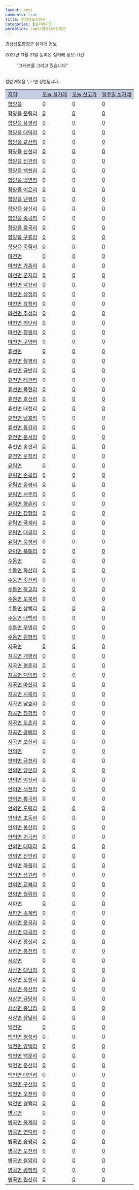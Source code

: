 ```yaml
---
layout: post
comments: true
title: 경상남도함양군
categories: [실거래가]
permalink: /apt/경상남도함양군
---
```


경상남도함양군 실거래 정보

2021년 11월 21일 등록된 실거래 정보: 0건

<!--<script async src="https://pagead2.googlesyndication.com/pagead/js/adsbygoogle.js?client=ca-pub-3485438051770037"
 crossorigin="anonymous"></script>-->

<script type="text/javascript">
  google.charts.load('current', {'packages':['corechart']});
  google.charts.setOnLoadCallback(drawChart);

  function drawChart() {
    var data = google.visualization.arrayToDataTable([['거래일', '매매', '전월세', '전매'], ['21-01', 17, 3, 0], ['21-02', 12, 6, 0], ['21-03', 15, 5, 0], ['21-04', 12, 7, 0], ['21-05', 16, 4, 0], ['21-06', 10, 4, 0], ['21-07', 8, 9, 0], ['21-08', 16, 3, 0], ['21-09', 13, 0, 0], ['21-10', 11, 3, 0], ['21-11', 6, 0, 0]]);

    var options = {
      title: '최근 1년간 유형별 거래량 추이',
      legend: { position: 'bottom' }
    };

    setTimeout(function() {
        var chart = new google.visualization.LineChart(document.getElementById('columnchart_material'));
        chart.draw(data, (options));
        document.getElementById('loading').style.display = 'none';
        var dayLabel = (new Date()).getDay();
        if (dayLabel < 2) {
            sorttable.innerSortFunction.apply(document.getElementById('week'), []);
            sorttable.innerSortFunction.apply(document.getElementById('week'), []);        
        }
        else {
            sorttable.innerSortFunction.apply(document.getElementById('today'), []);
            sorttable.innerSortFunction.apply(document.getElementById('today'), []);
        }
    }, 200);

  }
</script>

<div id="loading" style="z-index:20; display: block; margin-left: 35px">"그래프를 그리고 있습니다"</div>
<div id="columnchart_material" style="width: 95%; margin-left: -35px; display: block"></div>
<!--<div style="width: 95%; margin-left: -35px; display: block">
      <script async src="https://pagead2.googlesyndication.com/pagead/js/adsbygoogle.js?client=ca-pub-3485438051770037"
          crossorigin="anonymous"></script>
      <ins class="adsbygoogle"
          style="display:block"
          data-ad-format="fluid"
          data-ad-layout-key="-fb+5w+4e-db+86"
          data-ad-client="ca-pub-3485438051770037"
          data-ad-slot="1827090281"></ins>
      <script>
          (adsbygoogle = window.adsbygoogle || []).push({});
      </script>
</div>-->
<br>

<font size='small' style='font-size: small;'>컬럼 제목을 누르면 정렬됩니다.</font>
<table class="sortable">
  <tr style='background-color: rgba(114, 132, 186,0.4);'>
    <td id="region"><a href="#">지역</a></td>
    <td id="today"><a href="#">오늘 실거래</a></td>
    <td id="today_new"><a href="#">오늘 신고가</a></td>
    <td id="week"><a href="#">일주일 실거래</a></td>
  </tr>

  
  <tr class="item">
    <td><a href="경상남도함양군함양읍">함양읍</a></td>
    <td><a href="경상남도함양군함양읍">0</a></td>
    <td><a href="경상남도함양군함양읍">0</a></td>
    <td><a href="경상남도함양군함양읍">0</a></td>
  </tr>
    

  <tr class="item">
    <td><a href="경상남도함양군함양읍운림리">함양읍 운림리</a></td>
    <td><a href="경상남도함양군함양읍운림리">0</a></td>
    <td><a href="경상남도함양군함양읍운림리">0</a></td>
    <td><a href="경상남도함양군함양읍운림리">0</a></td>
  </tr>
    

  <tr class="item">
    <td><a href="경상남도함양군함양읍용평리">함양읍 용평리</a></td>
    <td><a href="경상남도함양군함양읍용평리">0</a></td>
    <td><a href="경상남도함양군함양읍용평리">0</a></td>
    <td><a href="경상남도함양군함양읍용평리">0</a></td>
  </tr>
    

  <tr class="item">
    <td><a href="경상남도함양군함양읍대덕리">함양읍 대덕리</a></td>
    <td><a href="경상남도함양군함양읍대덕리">0</a></td>
    <td><a href="경상남도함양군함양읍대덕리">0</a></td>
    <td><a href="경상남도함양군함양읍대덕리">0</a></td>
  </tr>
    

  <tr class="item">
    <td><a href="경상남도함양군함양읍교산리">함양읍 교산리</a></td>
    <td><a href="경상남도함양군함양읍교산리">0</a></td>
    <td><a href="경상남도함양군함양읍교산리">0</a></td>
    <td><a href="경상남도함양군함양읍교산리">0</a></td>
  </tr>
    

  <tr class="item">
    <td><a href="경상남도함양군함양읍신천리">함양읍 신천리</a></td>
    <td><a href="경상남도함양군함양읍신천리">0</a></td>
    <td><a href="경상남도함양군함양읍신천리">0</a></td>
    <td><a href="경상남도함양군함양읍신천리">0</a></td>
  </tr>
    

  <tr class="item">
    <td><a href="경상남도함양군함양읍신관리">함양읍 신관리</a></td>
    <td><a href="경상남도함양군함양읍신관리">0</a></td>
    <td><a href="경상남도함양군함양읍신관리">0</a></td>
    <td><a href="경상남도함양군함양읍신관리">0</a></td>
  </tr>
    

  <tr class="item">
    <td><a href="경상남도함양군함양읍백천리">함양읍 백천리</a></td>
    <td><a href="경상남도함양군함양읍백천리">0</a></td>
    <td><a href="경상남도함양군함양읍백천리">0</a></td>
    <td><a href="경상남도함양군함양읍백천리">0</a></td>
  </tr>
    

  <tr class="item">
    <td><a href="경상남도함양군함양읍백연리">함양읍 백연리</a></td>
    <td><a href="경상남도함양군함양읍백연리">0</a></td>
    <td><a href="경상남도함양군함양읍백연리">0</a></td>
    <td><a href="경상남도함양군함양읍백연리">0</a></td>
  </tr>
    

  <tr class="item">
    <td><a href="경상남도함양군함양읍이은리">함양읍 이은리</a></td>
    <td><a href="경상남도함양군함양읍이은리">0</a></td>
    <td><a href="경상남도함양군함양읍이은리">0</a></td>
    <td><a href="경상남도함양군함양읍이은리">0</a></td>
  </tr>
    

  <tr class="item">
    <td><a href="경상남도함양군함양읍난평리">함양읍 난평리</a></td>
    <td><a href="경상남도함양군함양읍난평리">0</a></td>
    <td><a href="경상남도함양군함양읍난평리">0</a></td>
    <td><a href="경상남도함양군함양읍난평리">0</a></td>
  </tr>
    

  <tr class="item">
    <td><a href="경상남도함양군함양읍삼산리">함양읍 삼산리</a></td>
    <td><a href="경상남도함양군함양읍삼산리">0</a></td>
    <td><a href="경상남도함양군함양읍삼산리">0</a></td>
    <td><a href="경상남도함양군함양읍삼산리">0</a></td>
  </tr>
    

  <tr class="item">
    <td><a href="경상남도함양군함양읍죽곡리">함양읍 죽곡리</a></td>
    <td><a href="경상남도함양군함양읍죽곡리">0</a></td>
    <td><a href="경상남도함양군함양읍죽곡리">0</a></td>
    <td><a href="경상남도함양군함양읍죽곡리">0</a></td>
  </tr>
    

  <tr class="item">
    <td><a href="경상남도함양군함양읍웅곡리">함양읍 웅곡리</a></td>
    <td><a href="경상남도함양군함양읍웅곡리">0</a></td>
    <td><a href="경상남도함양군함양읍웅곡리">0</a></td>
    <td><a href="경상남도함양군함양읍웅곡리">0</a></td>
  </tr>
    

  <tr class="item">
    <td><a href="경상남도함양군함양읍구룡리">함양읍 구룡리</a></td>
    <td><a href="경상남도함양군함양읍구룡리">0</a></td>
    <td><a href="경상남도함양군함양읍구룡리">0</a></td>
    <td><a href="경상남도함양군함양읍구룡리">0</a></td>
  </tr>
    

  <tr class="item">
    <td><a href="경상남도함양군함양읍죽림리">함양읍 죽림리</a></td>
    <td><a href="경상남도함양군함양읍죽림리">0</a></td>
    <td><a href="경상남도함양군함양읍죽림리">0</a></td>
    <td><a href="경상남도함양군함양읍죽림리">0</a></td>
  </tr>
    

  <tr class="item">
    <td><a href="경상남도함양군마천면">마천면</a></td>
    <td><a href="경상남도함양군마천면">0</a></td>
    <td><a href="경상남도함양군마천면">0</a></td>
    <td><a href="경상남도함양군마천면">0</a></td>
  </tr>
    

  <tr class="item">
    <td><a href="경상남도함양군마천면가흥리">마천면 가흥리</a></td>
    <td><a href="경상남도함양군마천면가흥리">0</a></td>
    <td><a href="경상남도함양군마천면가흥리">0</a></td>
    <td><a href="경상남도함양군마천면가흥리">0</a></td>
  </tr>
    

  <tr class="item">
    <td><a href="경상남도함양군마천면군자리">마천면 군자리</a></td>
    <td><a href="경상남도함양군마천면군자리">0</a></td>
    <td><a href="경상남도함양군마천면군자리">0</a></td>
    <td><a href="경상남도함양군마천면군자리">0</a></td>
  </tr>
    

  <tr class="item">
    <td><a href="경상남도함양군마천면덕전리">마천면 덕전리</a></td>
    <td><a href="경상남도함양군마천면덕전리">0</a></td>
    <td><a href="경상남도함양군마천면덕전리">0</a></td>
    <td><a href="경상남도함양군마천면덕전리">0</a></td>
  </tr>
    

  <tr class="item">
    <td><a href="경상남도함양군마천면삼정리">마천면 삼정리</a></td>
    <td><a href="경상남도함양군마천면삼정리">0</a></td>
    <td><a href="경상남도함양군마천면삼정리">0</a></td>
    <td><a href="경상남도함양군마천면삼정리">0</a></td>
  </tr>
    

  <tr class="item">
    <td><a href="경상남도함양군마천면강청리">마천면 강청리</a></td>
    <td><a href="경상남도함양군마천면강청리">0</a></td>
    <td><a href="경상남도함양군마천면강청리">0</a></td>
    <td><a href="경상남도함양군마천면강청리">0</a></td>
  </tr>
    

  <tr class="item">
    <td><a href="경상남도함양군마천면추성리">마천면 추성리</a></td>
    <td><a href="경상남도함양군마천면추성리">0</a></td>
    <td><a href="경상남도함양군마천면추성리">0</a></td>
    <td><a href="경상남도함양군마천면추성리">0</a></td>
  </tr>
    

  <tr class="item">
    <td><a href="경상남도함양군마천면의탄리">마천면 의탄리</a></td>
    <td><a href="경상남도함양군마천면의탄리">0</a></td>
    <td><a href="경상남도함양군마천면의탄리">0</a></td>
    <td><a href="경상남도함양군마천면의탄리">0</a></td>
  </tr>
    

  <tr class="item">
    <td><a href="경상남도함양군마천면창원리">마천면 창원리</a></td>
    <td><a href="경상남도함양군마천면창원리">0</a></td>
    <td><a href="경상남도함양군마천면창원리">0</a></td>
    <td><a href="경상남도함양군마천면창원리">0</a></td>
  </tr>
    

  <tr class="item">
    <td><a href="경상남도함양군마천면구양리">마천면 구양리</a></td>
    <td><a href="경상남도함양군마천면구양리">0</a></td>
    <td><a href="경상남도함양군마천면구양리">0</a></td>
    <td><a href="경상남도함양군마천면구양리">0</a></td>
  </tr>
    

  <tr class="item">
    <td><a href="경상남도함양군휴천면">휴천면</a></td>
    <td><a href="경상남도함양군휴천면">0</a></td>
    <td><a href="경상남도함양군휴천면">0</a></td>
    <td><a href="경상남도함양군휴천면">0</a></td>
  </tr>
    

  <tr class="item">
    <td><a href="경상남도함양군휴천면월평리">휴천면 월평리</a></td>
    <td><a href="경상남도함양군휴천면월평리">0</a></td>
    <td><a href="경상남도함양군휴천면월평리">0</a></td>
    <td><a href="경상남도함양군휴천면월평리">0</a></td>
  </tr>
    

  <tr class="item">
    <td><a href="경상남도함양군휴천면금반리">휴천면 금반리</a></td>
    <td><a href="경상남도함양군휴천면금반리">0</a></td>
    <td><a href="경상남도함양군휴천면금반리">0</a></td>
    <td><a href="경상남도함양군휴천면금반리">0</a></td>
  </tr>
    

  <tr class="item">
    <td><a href="경상남도함양군휴천면태관리">휴천면 태관리</a></td>
    <td><a href="경상남도함양군휴천면태관리">0</a></td>
    <td><a href="경상남도함양군휴천면태관리">0</a></td>
    <td><a href="경상남도함양군휴천면태관리">0</a></td>
  </tr>
    

  <tr class="item">
    <td><a href="경상남도함양군휴천면목현리">휴천면 목현리</a></td>
    <td><a href="경상남도함양군휴천면목현리">0</a></td>
    <td><a href="경상남도함양군휴천면목현리">0</a></td>
    <td><a href="경상남도함양군휴천면목현리">0</a></td>
  </tr>
    

  <tr class="item">
    <td><a href="경상남도함양군휴천면호산리">휴천면 호산리</a></td>
    <td><a href="경상남도함양군휴천면호산리">0</a></td>
    <td><a href="경상남도함양군휴천면호산리">0</a></td>
    <td><a href="경상남도함양군휴천면호산리">0</a></td>
  </tr>
    

  <tr class="item">
    <td><a href="경상남도함양군휴천면대천리">휴천면 대천리</a></td>
    <td><a href="경상남도함양군휴천면대천리">0</a></td>
    <td><a href="경상남도함양군휴천면대천리">0</a></td>
    <td><a href="경상남도함양군휴천면대천리">0</a></td>
  </tr>
    

  <tr class="item">
    <td><a href="경상남도함양군휴천면남호리">휴천면 남호리</a></td>
    <td><a href="경상남도함양군휴천면남호리">0</a></td>
    <td><a href="경상남도함양군휴천면남호리">0</a></td>
    <td><a href="경상남도함양군휴천면남호리">0</a></td>
  </tr>
    

  <tr class="item">
    <td><a href="경상남도함양군휴천면동강리">휴천면 동강리</a></td>
    <td><a href="경상남도함양군휴천면동강리">0</a></td>
    <td><a href="경상남도함양군휴천면동강리">0</a></td>
    <td><a href="경상남도함양군휴천면동강리">0</a></td>
  </tr>
    

  <tr class="item">
    <td><a href="경상남도함양군휴천면운서리">휴천면 운서리</a></td>
    <td><a href="경상남도함양군휴천면운서리">0</a></td>
    <td><a href="경상남도함양군휴천면운서리">0</a></td>
    <td><a href="경상남도함양군휴천면운서리">0</a></td>
  </tr>
    

  <tr class="item">
    <td><a href="경상남도함양군휴천면송전리">휴천면 송전리</a></td>
    <td><a href="경상남도함양군휴천면송전리">0</a></td>
    <td><a href="경상남도함양군휴천면송전리">0</a></td>
    <td><a href="경상남도함양군휴천면송전리">0</a></td>
  </tr>
    

  <tr class="item">
    <td><a href="경상남도함양군휴천면문정리">휴천면 문정리</a></td>
    <td><a href="경상남도함양군휴천면문정리">0</a></td>
    <td><a href="경상남도함양군휴천면문정리">0</a></td>
    <td><a href="경상남도함양군휴천면문정리">0</a></td>
  </tr>
    

  <tr class="item">
    <td><a href="경상남도함양군유림면">유림면</a></td>
    <td><a href="경상남도함양군유림면">0</a></td>
    <td><a href="경상남도함양군유림면">0</a></td>
    <td><a href="경상남도함양군유림면">0</a></td>
  </tr>
    

  <tr class="item">
    <td><a href="경상남도함양군유림면손곡리">유림면 손곡리</a></td>
    <td><a href="경상남도함양군유림면손곡리">0</a></td>
    <td><a href="경상남도함양군유림면손곡리">0</a></td>
    <td><a href="경상남도함양군유림면손곡리">0</a></td>
  </tr>
    

  <tr class="item">
    <td><a href="경상남도함양군유림면유평리">유림면 유평리</a></td>
    <td><a href="경상남도함양군유림면유평리">0</a></td>
    <td><a href="경상남도함양군유림면유평리">0</a></td>
    <td><a href="경상남도함양군유림면유평리">0</a></td>
  </tr>
    

  <tr class="item">
    <td><a href="경상남도함양군유림면서주리">유림면 서주리</a></td>
    <td><a href="경상남도함양군유림면서주리">0</a></td>
    <td><a href="경상남도함양군유림면서주리">0</a></td>
    <td><a href="경상남도함양군유림면서주리">0</a></td>
  </tr>
    

  <tr class="item">
    <td><a href="경상남도함양군유림면화촌리">유림면 화촌리</a></td>
    <td><a href="경상남도함양군유림면화촌리">0</a></td>
    <td><a href="경상남도함양군유림면화촌리">0</a></td>
    <td><a href="경상남도함양군유림면화촌리">0</a></td>
  </tr>
    

  <tr class="item">
    <td><a href="경상남도함양군유림면장항리">유림면 장항리</a></td>
    <td><a href="경상남도함양군유림면장항리">0</a></td>
    <td><a href="경상남도함양군유림면장항리">0</a></td>
    <td><a href="경상남도함양군유림면장항리">0</a></td>
  </tr>
    

  <tr class="item">
    <td><a href="경상남도함양군유림면국계리">유림면 국계리</a></td>
    <td><a href="경상남도함양군유림면국계리">0</a></td>
    <td><a href="경상남도함양군유림면국계리">0</a></td>
    <td><a href="경상남도함양군유림면국계리">0</a></td>
  </tr>
    

  <tr class="item">
    <td><a href="경상남도함양군유림면대궁리">유림면 대궁리</a></td>
    <td><a href="경상남도함양군유림면대궁리">0</a></td>
    <td><a href="경상남도함양군유림면대궁리">0</a></td>
    <td><a href="경상남도함양군유림면대궁리">0</a></td>
  </tr>
    

  <tr class="item">
    <td><a href="경상남도함양군유림면웅평리">유림면 웅평리</a></td>
    <td><a href="경상남도함양군유림면웅평리">0</a></td>
    <td><a href="경상남도함양군유림면웅평리">0</a></td>
    <td><a href="경상남도함양군유림면웅평리">0</a></td>
  </tr>
    

  <tr class="item">
    <td><a href="경상남도함양군유림면옥매리">유림면 옥매리</a></td>
    <td><a href="경상남도함양군유림면옥매리">0</a></td>
    <td><a href="경상남도함양군유림면옥매리">0</a></td>
    <td><a href="경상남도함양군유림면옥매리">0</a></td>
  </tr>
    

  <tr class="item">
    <td><a href="경상남도함양군수동면">수동면</a></td>
    <td><a href="경상남도함양군수동면">0</a></td>
    <td><a href="경상남도함양군수동면">0</a></td>
    <td><a href="경상남도함양군수동면">0</a></td>
  </tr>
    

  <tr class="item">
    <td><a href="경상남도함양군수동면화산리">수동면 화산리</a></td>
    <td><a href="경상남도함양군수동면화산리">0</a></td>
    <td><a href="경상남도함양군수동면화산리">0</a></td>
    <td><a href="경상남도함양군수동면화산리">0</a></td>
  </tr>
    

  <tr class="item">
    <td><a href="경상남도함양군수동면죽산리">수동면 죽산리</a></td>
    <td><a href="경상남도함양군수동면죽산리">0</a></td>
    <td><a href="경상남도함양군수동면죽산리">0</a></td>
    <td><a href="경상남도함양군수동면죽산리">0</a></td>
  </tr>
    

  <tr class="item">
    <td><a href="경상남도함양군수동면하교리">수동면 하교리</a></td>
    <td><a href="경상남도함양군수동면하교리">0</a></td>
    <td><a href="경상남도함양군수동면하교리">0</a></td>
    <td><a href="경상남도함양군수동면하교리">0</a></td>
  </tr>
    

  <tr class="item">
    <td><a href="경상남도함양군수동면도북리">수동면 도북리</a></td>
    <td><a href="경상남도함양군수동면도북리">0</a></td>
    <td><a href="경상남도함양군수동면도북리">0</a></td>
    <td><a href="경상남도함양군수동면도북리">0</a></td>
  </tr>
    

  <tr class="item">
    <td><a href="경상남도함양군수동면상백리">수동면 상백리</a></td>
    <td><a href="경상남도함양군수동면상백리">0</a></td>
    <td><a href="경상남도함양군수동면상백리">0</a></td>
    <td><a href="경상남도함양군수동면상백리">0</a></td>
  </tr>
    

  <tr class="item">
    <td><a href="경상남도함양군수동면내백리">수동면 내백리</a></td>
    <td><a href="경상남도함양군수동면내백리">0</a></td>
    <td><a href="경상남도함양군수동면내백리">0</a></td>
    <td><a href="경상남도함양군수동면내백리">0</a></td>
  </tr>
    

  <tr class="item">
    <td><a href="경상남도함양군수동면우명리">수동면 우명리</a></td>
    <td><a href="경상남도함양군수동면우명리">0</a></td>
    <td><a href="경상남도함양군수동면우명리">0</a></td>
    <td><a href="경상남도함양군수동면우명리">0</a></td>
  </tr>
    

  <tr class="item">
    <td><a href="경상남도함양군수동면원평리">수동면 원평리</a></td>
    <td><a href="경상남도함양군수동면원평리">0</a></td>
    <td><a href="경상남도함양군수동면원평리">0</a></td>
    <td><a href="경상남도함양군수동면원평리">0</a></td>
  </tr>
    

  <tr class="item">
    <td><a href="경상남도함양군지곡면">지곡면</a></td>
    <td><a href="경상남도함양군지곡면">0</a></td>
    <td><a href="경상남도함양군지곡면">0</a></td>
    <td><a href="경상남도함양군지곡면">0</a></td>
  </tr>
    

  <tr class="item">
    <td><a href="경상남도함양군지곡면개평리">지곡면 개평리</a></td>
    <td><a href="경상남도함양군지곡면개평리">0</a></td>
    <td><a href="경상남도함양군지곡면개평리">0</a></td>
    <td><a href="경상남도함양군지곡면개평리">0</a></td>
  </tr>
    

  <tr class="item">
    <td><a href="경상남도함양군지곡면평촌리">지곡면 평촌리</a></td>
    <td><a href="경상남도함양군지곡면평촌리">0</a></td>
    <td><a href="경상남도함양군지곡면평촌리">0</a></td>
    <td><a href="경상남도함양군지곡면평촌리">0</a></td>
  </tr>
    

  <tr class="item">
    <td><a href="경상남도함양군지곡면덕암리">지곡면 덕암리</a></td>
    <td><a href="경상남도함양군지곡면덕암리">0</a></td>
    <td><a href="경상남도함양군지곡면덕암리">0</a></td>
    <td><a href="경상남도함양군지곡면덕암리">0</a></td>
  </tr>
    

  <tr class="item">
    <td><a href="경상남도함양군지곡면마산리">지곡면 마산리</a></td>
    <td><a href="경상남도함양군지곡면마산리">0</a></td>
    <td><a href="경상남도함양군지곡면마산리">0</a></td>
    <td><a href="경상남도함양군지곡면마산리">0</a></td>
  </tr>
    

  <tr class="item">
    <td><a href="경상남도함양군지곡면시목리">지곡면 시목리</a></td>
    <td><a href="경상남도함양군지곡면시목리">0</a></td>
    <td><a href="경상남도함양군지곡면시목리">0</a></td>
    <td><a href="경상남도함양군지곡면시목리">0</a></td>
  </tr>
    

  <tr class="item">
    <td><a href="경상남도함양군지곡면남효리">지곡면 남효리</a></td>
    <td><a href="경상남도함양군지곡면남효리">0</a></td>
    <td><a href="경상남도함양군지곡면남효리">0</a></td>
    <td><a href="경상남도함양군지곡면남효리">0</a></td>
  </tr>
    

  <tr class="item">
    <td><a href="경상남도함양군지곡면창평리">지곡면 창평리</a></td>
    <td><a href="경상남도함양군지곡면창평리">0</a></td>
    <td><a href="경상남도함양군지곡면창평리">0</a></td>
    <td><a href="경상남도함양군지곡면창평리">0</a></td>
  </tr>
    

  <tr class="item">
    <td><a href="경상남도함양군지곡면도촌리">지곡면 도촌리</a></td>
    <td><a href="경상남도함양군지곡면도촌리">0</a></td>
    <td><a href="경상남도함양군지곡면도촌리">0</a></td>
    <td><a href="경상남도함양군지곡면도촌리">0</a></td>
  </tr>
    

  <tr class="item">
    <td><a href="경상남도함양군지곡면공배리">지곡면 공배리</a></td>
    <td><a href="경상남도함양군지곡면공배리">0</a></td>
    <td><a href="경상남도함양군지곡면공배리">0</a></td>
    <td><a href="경상남도함양군지곡면공배리">0</a></td>
  </tr>
    

  <tr class="item">
    <td><a href="경상남도함양군지곡면보산리">지곡면 보산리</a></td>
    <td><a href="경상남도함양군지곡면보산리">0</a></td>
    <td><a href="경상남도함양군지곡면보산리">0</a></td>
    <td><a href="경상남도함양군지곡면보산리">0</a></td>
  </tr>
    

  <tr class="item">
    <td><a href="경상남도함양군안의면">안의면</a></td>
    <td><a href="경상남도함양군안의면">0</a></td>
    <td><a href="경상남도함양군안의면">0</a></td>
    <td><a href="경상남도함양군안의면">0</a></td>
  </tr>
    

  <tr class="item">
    <td><a href="경상남도함양군안의면금천리">안의면 금천리</a></td>
    <td><a href="경상남도함양군안의면금천리">0</a></td>
    <td><a href="경상남도함양군안의면금천리">0</a></td>
    <td><a href="경상남도함양군안의면금천리">0</a></td>
  </tr>
    

  <tr class="item">
    <td><a href="경상남도함양군안의면당본리">안의면 당본리</a></td>
    <td><a href="경상남도함양군안의면당본리">0</a></td>
    <td><a href="경상남도함양군안의면당본리">0</a></td>
    <td><a href="경상남도함양군안의면당본리">0</a></td>
  </tr>
    

  <tr class="item">
    <td><a href="경상남도함양군안의면이전리">안의면 이전리</a></td>
    <td><a href="경상남도함양군안의면이전리">0</a></td>
    <td><a href="경상남도함양군안의면이전리">0</a></td>
    <td><a href="경상남도함양군안의면이전리">0</a></td>
  </tr>
    

  <tr class="item">
    <td><a href="경상남도함양군안의면석천리">안의면 석천리</a></td>
    <td><a href="경상남도함양군안의면석천리">0</a></td>
    <td><a href="경상남도함양군안의면석천리">0</a></td>
    <td><a href="경상남도함양군안의면석천리">0</a></td>
  </tr>
    

  <tr class="item">
    <td><a href="경상남도함양군안의면황곡리">안의면 황곡리</a></td>
    <td><a href="경상남도함양군안의면황곡리">0</a></td>
    <td><a href="경상남도함양군안의면황곡리">0</a></td>
    <td><a href="경상남도함양군안의면황곡리">0</a></td>
  </tr>
    

  <tr class="item">
    <td><a href="경상남도함양군안의면도림리">안의면 도림리</a></td>
    <td><a href="경상남도함양군안의면도림리">0</a></td>
    <td><a href="경상남도함양군안의면도림리">0</a></td>
    <td><a href="경상남도함양군안의면도림리">0</a></td>
  </tr>
    

  <tr class="item">
    <td><a href="경상남도함양군안의면초동리">안의면 초동리</a></td>
    <td><a href="경상남도함양군안의면초동리">0</a></td>
    <td><a href="경상남도함양군안의면초동리">0</a></td>
    <td><a href="경상남도함양군안의면초동리">0</a></td>
  </tr>
    

  <tr class="item">
    <td><a href="경상남도함양군안의면봉산리">안의면 봉산리</a></td>
    <td><a href="경상남도함양군안의면봉산리">0</a></td>
    <td><a href="경상남도함양군안의면봉산리">0</a></td>
    <td><a href="경상남도함양군안의면봉산리">0</a></td>
  </tr>
    

  <tr class="item">
    <td><a href="경상남도함양군안의면귀곡리">안의면 귀곡리</a></td>
    <td><a href="경상남도함양군안의면귀곡리">0</a></td>
    <td><a href="경상남도함양군안의면귀곡리">0</a></td>
    <td><a href="경상남도함양군안의면귀곡리">0</a></td>
  </tr>
    

  <tr class="item">
    <td><a href="경상남도함양군안의면대대리">안의면 대대리</a></td>
    <td><a href="경상남도함양군안의면대대리">0</a></td>
    <td><a href="경상남도함양군안의면대대리">0</a></td>
    <td><a href="경상남도함양군안의면대대리">0</a></td>
  </tr>
    

  <tr class="item">
    <td><a href="경상남도함양군안의면신안리">안의면 신안리</a></td>
    <td><a href="경상남도함양군안의면신안리">0</a></td>
    <td><a href="경상남도함양군안의면신안리">0</a></td>
    <td><a href="경상남도함양군안의면신안리">0</a></td>
  </tr>
    

  <tr class="item">
    <td><a href="경상남도함양군안의면하원리">안의면 하원리</a></td>
    <td><a href="경상남도함양군안의면하원리">0</a></td>
    <td><a href="경상남도함양군안의면하원리">0</a></td>
    <td><a href="경상남도함양군안의면하원리">0</a></td>
  </tr>
    

  <tr class="item">
    <td><a href="경상남도함양군안의면상원리">안의면 상원리</a></td>
    <td><a href="경상남도함양군안의면상원리">0</a></td>
    <td><a href="경상남도함양군안의면상원리">0</a></td>
    <td><a href="경상남도함양군안의면상원리">0</a></td>
  </tr>
    

  <tr class="item">
    <td><a href="경상남도함양군안의면교북리">안의면 교북리</a></td>
    <td><a href="경상남도함양군안의면교북리">0</a></td>
    <td><a href="경상남도함양군안의면교북리">0</a></td>
    <td><a href="경상남도함양군안의면교북리">0</a></td>
  </tr>
    

  <tr class="item">
    <td><a href="경상남도함양군안의면월림리">안의면 월림리</a></td>
    <td><a href="경상남도함양군안의면월림리">0</a></td>
    <td><a href="경상남도함양군안의면월림리">0</a></td>
    <td><a href="경상남도함양군안의면월림리">0</a></td>
  </tr>
    

  <tr class="item">
    <td><a href="경상남도함양군서하면">서하면</a></td>
    <td><a href="경상남도함양군서하면">0</a></td>
    <td><a href="경상남도함양군서하면">0</a></td>
    <td><a href="경상남도함양군서하면">0</a></td>
  </tr>
    

  <tr class="item">
    <td><a href="경상남도함양군서하면송계리">서하면 송계리</a></td>
    <td><a href="경상남도함양군서하면송계리">0</a></td>
    <td><a href="경상남도함양군서하면송계리">0</a></td>
    <td><a href="경상남도함양군서하면송계리">0</a></td>
  </tr>
    

  <tr class="item">
    <td><a href="경상남도함양군서하면운곡리">서하면 운곡리</a></td>
    <td><a href="경상남도함양군서하면운곡리">0</a></td>
    <td><a href="경상남도함양군서하면운곡리">0</a></td>
    <td><a href="경상남도함양군서하면운곡리">0</a></td>
  </tr>
    

  <tr class="item">
    <td><a href="경상남도함양군서하면다곡리">서하면 다곡리</a></td>
    <td><a href="경상남도함양군서하면다곡리">0</a></td>
    <td><a href="경상남도함양군서하면다곡리">0</a></td>
    <td><a href="경상남도함양군서하면다곡리">0</a></td>
  </tr>
    

  <tr class="item">
    <td><a href="경상남도함양군서하면황산리">서하면 황산리</a></td>
    <td><a href="경상남도함양군서하면황산리">0</a></td>
    <td><a href="경상남도함양군서하면황산리">0</a></td>
    <td><a href="경상남도함양군서하면황산리">0</a></td>
  </tr>
    

  <tr class="item">
    <td><a href="경상남도함양군서하면봉전리">서하면 봉전리</a></td>
    <td><a href="경상남도함양군서하면봉전리">0</a></td>
    <td><a href="경상남도함양군서하면봉전리">0</a></td>
    <td><a href="경상남도함양군서하면봉전리">0</a></td>
  </tr>
    

  <tr class="item">
    <td><a href="경상남도함양군서상면">서상면</a></td>
    <td><a href="경상남도함양군서상면">0</a></td>
    <td><a href="경상남도함양군서상면">0</a></td>
    <td><a href="경상남도함양군서상면">0</a></td>
  </tr>
    

  <tr class="item">
    <td><a href="경상남도함양군서상면대남리">서상면 대남리</a></td>
    <td><a href="경상남도함양군서상면대남리">0</a></td>
    <td><a href="경상남도함양군서상면대남리">0</a></td>
    <td><a href="경상남도함양군서상면대남리">0</a></td>
  </tr>
    

  <tr class="item">
    <td><a href="경상남도함양군서상면도천리">서상면 도천리</a></td>
    <td><a href="경상남도함양군서상면도천리">0</a></td>
    <td><a href="경상남도함양군서상면도천리">0</a></td>
    <td><a href="경상남도함양군서상면도천리">0</a></td>
  </tr>
    

  <tr class="item">
    <td><a href="경상남도함양군서상면옥산리">서상면 옥산리</a></td>
    <td><a href="경상남도함양군서상면옥산리">0</a></td>
    <td><a href="경상남도함양군서상면옥산리">0</a></td>
    <td><a href="경상남도함양군서상면옥산리">0</a></td>
  </tr>
    

  <tr class="item">
    <td><a href="경상남도함양군서상면금당리">서상면 금당리</a></td>
    <td><a href="경상남도함양군서상면금당리">0</a></td>
    <td><a href="경상남도함양군서상면금당리">0</a></td>
    <td><a href="경상남도함양군서상면금당리">0</a></td>
  </tr>
    

  <tr class="item">
    <td><a href="경상남도함양군서상면중남리">서상면 중남리</a></td>
    <td><a href="경상남도함양군서상면중남리">0</a></td>
    <td><a href="경상남도함양군서상면중남리">0</a></td>
    <td><a href="경상남도함양군서상면중남리">0</a></td>
  </tr>
    

  <tr class="item">
    <td><a href="경상남도함양군서상면상남리">서상면 상남리</a></td>
    <td><a href="경상남도함양군서상면상남리">0</a></td>
    <td><a href="경상남도함양군서상면상남리">0</a></td>
    <td><a href="경상남도함양군서상면상남리">0</a></td>
  </tr>
    

  <tr class="item">
    <td><a href="경상남도함양군백전면">백전면</a></td>
    <td><a href="경상남도함양군백전면">0</a></td>
    <td><a href="경상남도함양군백전면">0</a></td>
    <td><a href="경상남도함양군백전면">0</a></td>
  </tr>
    

  <tr class="item">
    <td><a href="경상남도함양군백전면평정리">백전면 평정리</a></td>
    <td><a href="경상남도함양군백전면평정리">0</a></td>
    <td><a href="경상남도함양군백전면평정리">0</a></td>
    <td><a href="경상남도함양군백전면평정리">0</a></td>
  </tr>
    

  <tr class="item">
    <td><a href="경상남도함양군백전면양백리">백전면 양백리</a></td>
    <td><a href="경상남도함양군백전면양백리">0</a></td>
    <td><a href="경상남도함양군백전면양백리">0</a></td>
    <td><a href="경상남도함양군백전면양백리">0</a></td>
  </tr>
    

  <tr class="item">
    <td><a href="경상남도함양군백전면백운리">백전면 백운리</a></td>
    <td><a href="경상남도함양군백전면백운리">0</a></td>
    <td><a href="경상남도함양군백전면백운리">0</a></td>
    <td><a href="경상남도함양군백전면백운리">0</a></td>
  </tr>
    

  <tr class="item">
    <td><a href="경상남도함양군백전면운산리">백전면 운산리</a></td>
    <td><a href="경상남도함양군백전면운산리">0</a></td>
    <td><a href="경상남도함양군백전면운산리">0</a></td>
    <td><a href="경상남도함양군백전면운산리">0</a></td>
  </tr>
    

  <tr class="item">
    <td><a href="경상남도함양군백전면대안리">백전면 대안리</a></td>
    <td><a href="경상남도함양군백전면대안리">0</a></td>
    <td><a href="경상남도함양군백전면대안리">0</a></td>
    <td><a href="경상남도함양군백전면대안리">0</a></td>
  </tr>
    

  <tr class="item">
    <td><a href="경상남도함양군백전면구산리">백전면 구산리</a></td>
    <td><a href="경상남도함양군백전면구산리">0</a></td>
    <td><a href="경상남도함양군백전면구산리">0</a></td>
    <td><a href="경상남도함양군백전면구산리">0</a></td>
  </tr>
    

  <tr class="item">
    <td><a href="경상남도함양군백전면오천리">백전면 오천리</a></td>
    <td><a href="경상남도함양군백전면오천리">0</a></td>
    <td><a href="경상남도함양군백전면오천리">0</a></td>
    <td><a href="경상남도함양군백전면오천리">0</a></td>
  </tr>
    

  <tr class="item">
    <td><a href="경상남도함양군백전면경백리">백전면 경백리</a></td>
    <td><a href="경상남도함양군백전면경백리">0</a></td>
    <td><a href="경상남도함양군백전면경백리">0</a></td>
    <td><a href="경상남도함양군백전면경백리">0</a></td>
  </tr>
    

  <tr class="item">
    <td><a href="경상남도함양군병곡면">병곡면</a></td>
    <td><a href="경상남도함양군병곡면">0</a></td>
    <td><a href="경상남도함양군병곡면">0</a></td>
    <td><a href="경상남도함양군병곡면">0</a></td>
  </tr>
    

  <tr class="item">
    <td><a href="경상남도함양군병곡면옥계리">병곡면 옥계리</a></td>
    <td><a href="경상남도함양군병곡면옥계리">0</a></td>
    <td><a href="경상남도함양군병곡면옥계리">0</a></td>
    <td><a href="경상남도함양군병곡면옥계리">0</a></td>
  </tr>
    

  <tr class="item">
    <td><a href="경상남도함양군병곡면연덕리">병곡면 연덕리</a></td>
    <td><a href="경상남도함양군병곡면연덕리">0</a></td>
    <td><a href="경상남도함양군병곡면연덕리">0</a></td>
    <td><a href="경상남도함양군병곡면연덕리">0</a></td>
  </tr>
    

  <tr class="item">
    <td><a href="경상남도함양군병곡면송평리">병곡면 송평리</a></td>
    <td><a href="경상남도함양군병곡면송평리">0</a></td>
    <td><a href="경상남도함양군병곡면송평리">0</a></td>
    <td><a href="경상남도함양군병곡면송평리">0</a></td>
  </tr>
    

  <tr class="item">
    <td><a href="경상남도함양군병곡면도천리">병곡면 도천리</a></td>
    <td><a href="경상남도함양군병곡면도천리">0</a></td>
    <td><a href="경상남도함양군병곡면도천리">0</a></td>
    <td><a href="경상남도함양군병곡면도천리">0</a></td>
  </tr>
    

  <tr class="item">
    <td><a href="경상남도함양군병곡면월암리">병곡면 월암리</a></td>
    <td><a href="경상남도함양군병곡면월암리">0</a></td>
    <td><a href="경상남도함양군병곡면월암리">0</a></td>
    <td><a href="경상남도함양군병곡면월암리">0</a></td>
  </tr>
    

  <tr class="item">
    <td><a href="경상남도함양군병곡면광평리">병곡면 광평리</a></td>
    <td><a href="경상남도함양군병곡면광평리">0</a></td>
    <td><a href="경상남도함양군병곡면광평리">0</a></td>
    <td><a href="경상남도함양군병곡면광평리">0</a></td>
  </tr>
    

  <tr class="item">
    <td><a href="경상남도함양군병곡면원산리">병곡면 원산리</a></td>
    <td><a href="경상남도함양군병곡면원산리">0</a></td>
    <td><a href="경상남도함양군병곡면원산리">0</a></td>
    <td><a href="경상남도함양군병곡면원산리">0</a></td>
  </tr>
    


</table>


    